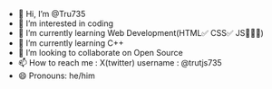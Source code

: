 - 👋 Hi, I’m @Tru735
- 👀 I’m interested in coding
- 🌱 I’m currently learning Web Development(HTML✅ CSS✅ JS🏃‍♂️‍➡️)
- 🌱 I’m currently learning C++
- 💞️ I’m looking to collaborate on Open Source
- 📫 How to reach me : X(twitter) username : @trutjs735
- 😄 Pronouns: he/him


<!---
Tru735/Tru735 is a ✨ special ✨ repository because its `README.md` (this file) appears on your GitHub profile.
You can click the Preview link to take a look at your changes.
--->
